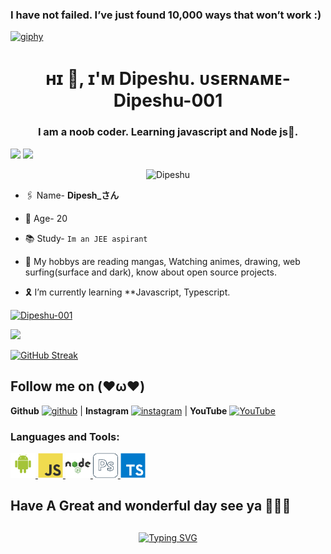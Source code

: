 ### I have not failed. I’ve just found 10,000 ways that won’t work :)


<a href="https://imgbb.com/"><img src="https://i.ibb.co/yknDmpR/giphy.gif" alt="giphy" border="0" /></a>

<h1 align="center">ʜɪ 👋, ɪ'ᴍ Dipeshu. ᴜsᴇʀɴᴀᴍᴇ- Dipeshu-001</h1>
<h3 align="center">I am a noob coder. Learning javascript and Node js👀.</h3>
<a href="https://api.daily.dev/get?r=Dipeshu-001"><img src="https://opencollective.com/vuejs/contributors.svg?width=900" /></a>
<a href = "https://github.com/Dipeshu-001"><img src = "https://cardivo.vercel.app/api?name=Dipeshu_さん&description=A%20IS%20NOOB%20CODER%20ALWAYS%20IN%20SEARCH%20OF%20NEW%20THINGS&image=https://wallpaperaccess.com/full/4370278.jpg&backgroundColor=%23ecf0f1&github=Dipeshu_さん&pattern=topography&colorPattern=%23eaeaea"/><a>
<br><p align='center'><img src="https://komarev.com/ghpvc/?username=Toshi-san&label=Total%20Profile%20Visitor&color=071A2C&style=for-the-badge" alt="Dipeshu" />

- 🖇️ Name- **Dipesh_さん**
- 🎂 Age- 20
- 📚 Study- ```Im an JEE aspirant```

- 🚀 My hobbys are reading mangas, Watching animes, drawing, web surfing(surface and dark), know about open source projects.

- 🎗️ I’m currently learning **Javascript, Typescript.

</div>

<p align="left"> <a href="https://github.com/ryo-ma/github-profile-trophy"><img src="https://github-profile-trophy.vercel.app/?username=Dipeshu-001" alt="Dipeshu-001" /></a> </p>

<img src = "https://github-readme-stats.vercel.app/api?username=Dipeshu-001&show_icons=true&theme=radical&line_height=40&count_private=true&cache_seconds=1800&title_color=red&include_all_commits=true">

[![GitHub Streak](https://github-readme-streak-stats.herokuapp.com?user=Dipeshu-001&theme=blueberry&hide_border=true&date_format=M%20j%5B%2C%20Y%5D)](https://git.io/streak-stats)

## Follow me on (❤️ω❤️)
**Github** [<img src="https://img.icons8.com/nolan/240/github.png" alt='github' height='32'>](https://github.com/dipeshu-001) | **Instagram** [<img src="https://img.icons8.com/nolan/240/instagram-new.png" alt='instagram' height='32'>](https://www.instagram.com/whynotdipu/) | **YouTube** [<img src="https://img.icons8.com/nolan/240/youtube.png" alt='YouTube' height='32'>](https://youtube.com/channel/UCXpD5-zJKfNjB-RGFNq9FPA)  

<h3 align="left">Languages and Tools:</h3>
<p align="left"> <a href="https://developer.android.com" target="_blank"> <img src="https://raw.githubusercontent.com/devicons/devicon/master/icons/android/android-original-wordmark.svg" alt="android" width="40" height="40"/> </a> <a href="https://developer.mozilla.org/en-US/docs/Web/JavaScript" target="_blank"> <img src="https://raw.githubusercontent.com/devicons/devicon/master/icons/javascript/javascript-original.svg" alt="javascript" width="40" height="40"/> </a> <a href="https://nodejs.org" target="_blank"> <img src="https://raw.githubusercontent.com/devicons/devicon/master/icons/nodejs/nodejs-original-wordmark.svg" alt="nodejs" width="40" height="40"/> </a> <a href="https://www.photoshop.com/en" target="_blank"> <img src="https://raw.githubusercontent.com/devicons/devicon/master/icons/photoshop/photoshop-line.svg" alt="photoshop" width="40" height="40"/> </a> <a href="https://www.typescriptlang.org/" target="_blank"> <img src="https://raw.githubusercontent.com/devicons/devicon/master/icons/typescript/typescript-original.svg" alt="typescript" width="40" height="40"/> </a> </p>

## Have A Great and wonderful day see ya 💫✌🏻

## <!-- Typing SVG -->
<p align="center">
    <a href="https://git.io/J0hKr">
        <img
        src="https://readme-typing-svg.herokuapp.com?font=caveat&size=25&color=279C41&lines=Thanks+for+visiting+my+profile.;Don't+forget+to+follow+me....;See+yah"
            alt="Typing SVG"

</p>

